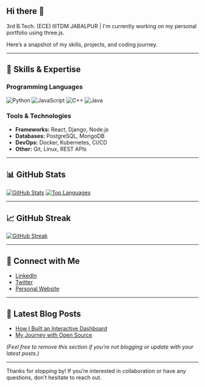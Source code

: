 ## Hi there 👋
3rd B.Tech. (ECE) IIITDM JABALPUR |
I'm currently working on my personal portfolio using three.js.


<!-- Hi there, I'm [Your Name]! -->

Here’s a snapshot of my skills, projects, and coding journey.

---

## 🚀 Skills & Expertise

### Programming Languages
<!-- Using interactive progress bars from progress-bar.dev -->
![Python](https://progress-bar.dev/90/?title=Python)
![JavaScript](https://progress-bar.dev/80/?title=JavaScript)
![C++](https://progress-bar.dev/75/?title=C%2B%2B)
![Java](https://progress-bar.dev/70/?title=Java)

### Tools & Technologies
- **Frameworks:** React, Django, Node.js
- **Databases:** PostgreSQL, MongoDB
- **DevOps:** Docker, Kubernetes, CI/CD
- **Other:** Git, Linux, REST APIs

---

## 📊 GitHub Stats

<!-- Dynamic GitHub stats and top languages -->
[![GitHub Stats](https://github-readme-stats.vercel.app/api?username=YOUR_USERNAME&show_icons=true&hide_border=true)](https://github.com/anuraghazra/github-readme-stats)
[![Top Languages](https://github-readme-stats.vercel.app/api/top-langs/?username=YOUR_USERNAME&layout=compact&hide_border=true)](https://github.com/anuraghazra/github-readme-stats)

---

## 📈 GitHub Streak

[![GitHub Streak](https://github-readme-streak-stats.herokuapp.com/?user=YOUR_USERNAME&theme=default&hide_border=true)](https://git.io/streak-stats)

---

## 🤝 Connect with Me

- [LinkedIn](https://linkedin.com/in/YOUR_LINKEDIN)
- [Twitter](https://twitter.com/YOUR_TWITTER)
- [Personal Website](https://yourwebsite.com)

---

## 📝 Latest Blog Posts

<!-- BLOG-POST-LIST:START -->
- [How I Built an Interactive Dashboard](https://linktoblog.com)
- [My Journey with Open Source](https://linktoblog.com)
<!-- BLOG-POST-LIST:END -->

*(Feel free to remove this section if you’re not blogging or update with your latest posts.)*

---

Thanks for stopping by! If you’re interested in collaboration or have any questions, don’t hesitate to reach out.

<!-- Happy Coding! -->




<!--
**ex2uply/ex2uply** is a ✨ _special_ ✨ repository because its `README.md` (this file) appears on your GitHub profile.

Here are some ideas to get you started:

- 🔭 I’m currently working on ...
- 🌱 I’m currently learning ...
- 👯 I’m looking to collaborate on ...
- 🤔 I’m looking for help with ...
- 💬 Ask me about ...
- 📫 How to reach me: ...
- 😄 Pronouns: ...
- ⚡ Fun fact: ...
-->
